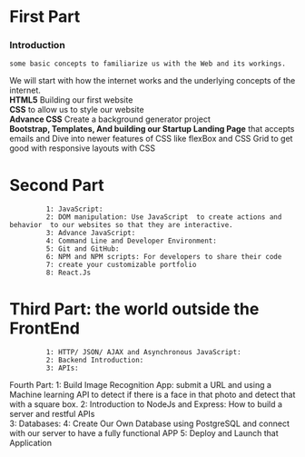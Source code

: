 # First Part 
### Introduction
    some basic concepts to familiarize us with the Web and its workings.  
We will start with how the internet works and the underlying concepts of the internet.  
**HTML5** Building our first website  
 **CSS** to allow us to style our website  
 **Advance CSS** Create a background generator project  
 **Bootstrap, Templates, And building our Startup Landing Page**  that accepts emails and   Dive into newer features of CSS like flexBox and CSS Grid to get good with responsive layouts with CSS

# Second Part

             1: JavaScript:
             2: DOM manipulation: Use JavaScript  to create actions and behavior  to our websites so that they are interactive.
             3: Advance JavaScript:
             4: Command Line and Developer Environment:
             5: Git and GitHub:
             6: NPM and NPM scripts: For developers to share their code
             7: create your customizable portfolio
             8: React.Js

# Third Part: the world outside the FrontEnd

             1: HTTP/ JSON/ AJAX and Asynchronous JavaScript:
             2: Backend Introduction:
             3: APIs:

Fourth Part:
1: Build Image Recognition App: submit a URL and using a Machine learning API to detect if there is a face in that photo and detect that with a square box.
2: Introduction to NodeJs and Express: How to build a server and restful APIs  
 3: Databases:
4: Create Our Own Database using PostgreSQL and connect with our server to have a fully functional APP
5: Deploy and Launch that Application
